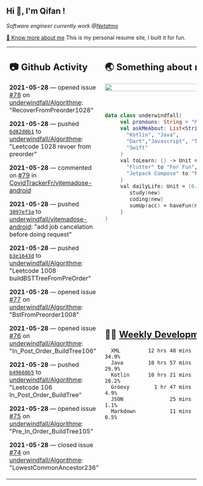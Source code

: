 <h2> Hi 👋, I'm Qifan ! </h2>
<p><em>Software engineer currently work @<a href="https://www.netatmo.com">Netatmo</a>
</em></p><p><a href="https://qifanyang.com/resume" target="_blank"> 🔭 Know more about me</a> This is my personal resume site, I built it for fun.</p>
<table><tr><td valign="top" rowspan="2">

 ## 📷 Github Activity
 <!-- githubActivity starts -->
  **2021-05-28** — opened issue [#78](https://api.github.com/repos/underwindfall/Algorithme/issues/78) on [underwindfall/Algorithme](https://api.github.com/repos/underwindfall/Algorithme): "RecoverFromPreorder1028"

  **2021-05-28** — pushed [`6d82d0b1`](https://api.github.com/repos/underwindfall/Algorithme/commits/6d82d0b1e86ec351168a4d2cf13e3ba4ce43ec18) to [underwindfall/Algorithme](https://api.github.com/repos/underwindfall/Algorithme): "Leetcode 1028 revoer from preorder"

  **2021-05-28** — commented on [#79](https://github.com/CovidTrackerFr/vitemadose-android/pull/79#issuecomment-850573412) in [CovidTrackerFr/vitemadose-android](https://api.github.com/repos/CovidTrackerFr/vitemadose-android)

  **2021-05-28** — pushed [`3097ef3a`](https://api.github.com/repos/underwindfall/vitemadose-android/commits/3097ef3a36ba4abfc3c84975b32a467cd60824e4) to [underwindfall/vitemadose-android](https://api.github.com/repos/underwindfall/vitemadose-android): "add job cancelation before doing request"

  **2021-05-28** — pushed [`b3e1643d`](https://api.github.com/repos/underwindfall/Algorithme/commits/b3e1643d9a37cad129d0c4d22b6b42cdd04ccce9) to [underwindfall/Algorithme](https://api.github.com/repos/underwindfall/Algorithme): "Leetcode 1008 buildBSTTreeFromPreOrder"

  **2021-05-28** — opened issue [#77](https://api.github.com/repos/underwindfall/Algorithme/issues/77) on [underwindfall/Algorithme](https://api.github.com/repos/underwindfall/Algorithme): "BstFromPreorder1008"

  **2021-05-28** — opened issue [#76](https://api.github.com/repos/underwindfall/Algorithme/issues/76) on [underwindfall/Algorithme](https://api.github.com/repos/underwindfall/Algorithme): "In_Post_Order_BuildTree106"

  **2021-05-28** — pushed [`b49660b5`](https://api.github.com/repos/underwindfall/Algorithme/commits/b49660b5f2bece249e2b39cfca5996a0879f0bd8) to [underwindfall/Algorithme](https://api.github.com/repos/underwindfall/Algorithme): "Leetcode 106 In_Post_Order_BuildTree"

  **2021-05-28** — opened issue [#75](https://api.github.com/repos/underwindfall/Algorithme/issues/75) on [underwindfall/Algorithme](https://api.github.com/repos/underwindfall/Algorithme): "Pre_In_Order_BuildTree105"

  **2021-05-28** — closed issue [#74](https://api.github.com/repos/underwindfall/Algorithme/issues/74) on [underwindfall/Algorithme](https://api.github.com/repos/underwindfall/Algorithme): "LowestCommonAncestor236"
 <!-- githubActivity ends -->
 </td><td valign="top">

 ## 🌏 Something about me
 <!-- profile starts -->
 <a href="https://github.com/underwindfall" width="100%">
  <img src="https://github-readme-stats.vercel.app/api?username=underwindfall&show_icons=true&icon_color=805AD5&text_color=718096&bg_color=ffffff00&hide_title=true&include_all_commits=true&count_private=true&hide_border=true" width="100%"/>
 </a>
 <br/>
 <br/>
 <br/>
 
 ```kotlin
 data class underwindfall(
      val pronouns: String = "he|him",
      val askMeAbout: List<String> = listOf(
        "Kotlin", "Java", 
        "Dart","Javascript", "Typescript",
        "Swift"
      )
      val toLearn: () -> Unit = {
        "Flutter" to "For Fun",
        "Jetpack Compose" to "Future"
      }
      val dailyLife: Unit = (0..end).reduce { acc, new ->	
         study(new)	
         coding(new)	
         sumUp(acc) + haveFun(new)	
      }
 )
 ```
 <!-- profile ends -->
 </td></tr><tr><td valign="top">

 ## 🏊‍♂️ <a href="https://gist.github.com/underwindfall/377ee88ba1fabd1e93516e48ca9c61eb" target="_blank">Weekly Development Breakdown</a>
  <!-- codeTime starts -->
  ```text
    XML         12 hrs 48 mins  ■■■■■■■■■■■▦□□□□□□□□□□□□  34.9%
    Java        10 hrs 57 mins  ■■■■■■■■■■▦□□□□□□□□□□□□□  29.9%
    Kotlin      10 hrs 21 mins  ■■■■■■■■■■◱□□□□□□□□□□□□□  28.2%
    Groovy        1 hr 47 mins  ■■■■▦□□□□□□□□□□□□□□□□□□□   4.9%
    JSON               25 mins  ■■■▦□□□□□□□□□□□□□□□□□□□□   1.1%
    Markdown           11 mins  ■■■▥□□□□□□□□□□□□□□□□□□□□   0.5%
  ```
  <!-- codeTime starts -->
  </td></tr></table>